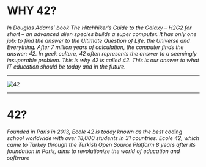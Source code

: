 # WHY 42?

*In Douglas Adams’ book The Hitchhiker’s Guide to the Galaxy – H2G2 for short – an advanced alien species builds a super computer. It has only one job: to find the answer to the Ultimate Question of Life, the Universe and Everything. After 7 million years of calculation, the computer finds the answer: 42. In geek culture, 42 often represents the answer to a seemingly insuperable problem. This is why 42 is called 42. This is our answer to what IT education should be today and in the future.*

-------------------------------------------------------------------------------------------------------------------------------

![42]([https://github.com/TalhaMadan/42-Cursus/assets/118732379/41c03219-01ee-4a16-aec8-d25cd4dd8c73](https://github.com/farukdll/42-Projects/assets/97880185/3ee236ab-ed58-4a37-a46b-b840f7c6838d))

-------------------------------------------------------------------------------------------------------------------------------

# 42?
*Founded in Paris in 2013, Ecole 42 is today known as the best coding school worldwide with over 18,000 students in 31 countries. Ecole 42, which came to Turkey through the Turkish Open Source Platform 8 years after its foundation in Paris, aims to revolutionize the world of education and software*
